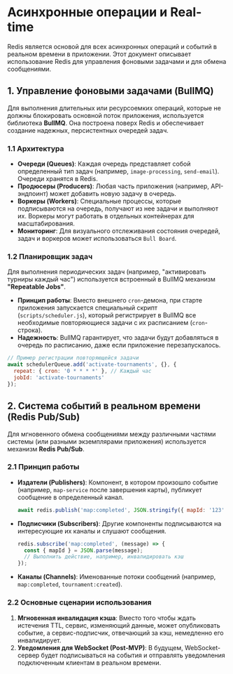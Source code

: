 # Асинхронные операции и Real-time

Redis является основой для всех асинхронных операций и событий в реальном времени в приложении. Этот документ описывает использование Redis для управления фоновыми задачами и для обмена сообщениями.

## 1. Управление фоновыми задачами (BullMQ)

Для выполнения длительных или ресурсоемких операций, которые не должны блокировать основной поток приложения, используется библиотека **BullMQ**. Она построена поверх Redis и обеспечивает создание надежных, персистентных очередей задач.

### 1.1 Архитектура

*   **Очереди (Queues)**: Каждая очередь представляет собой определенный тип задач (например, `image-processing`, `send-email`). Очереди хранятся в Redis.
*   **Продюсеры (Producers)**: Любая часть приложения (например, API-эндпоинт) может добавить новую задачу в очередь.
*   **Воркеры (Workers)**: Специальные процессы, которые подписываются на очередь, получают из нее задачи и выполняют их. Воркеры могут работать в отдельных контейнерах для масштабирования.
*   **Мониторинг**: Для визуального отслеживания состояния очередей, задач и воркеров может использоваться `Bull Board`.

### 1.2 Планировщик задач

Для выполнения периодических задач (например, "активировать турниры каждый час") используется встроенный в BullMQ механизм **"Repeatable Jobs"**.

*   **Принцип работы**: Вместо внешнего `cron`-демона, при старте приложения запускается специальный скрипт (`scripts/scheduler.js`), который регистрирует в BullMQ все необходимые повторяющиеся задачи с их расписанием (`cron`-строка).
*   **Надежность**: BullMQ гарантирует, что задачи будут добавляться в очередь по расписанию, даже если приложение перезапускалось.

```javascript
// Пример регистрации повторяющейся задачи
await schedulerQueue.add('activate-tournaments', {}, {
  repeat: { cron: '0 * * * *' }, // Каждый час
  jobId: 'activate-tournaments' 
});
```

## 2. Система событий в реальном времени (Redis Pub/Sub)

Для мгновенного обмена сообщениями между различными частями системы (или разными экземплярами приложения) используется механизм **Redis Pub/Sub**.

### 2.1 Принцип работы

*   **Издатели (Publishers)**: Компонент, в котором произошло событие (например, `map-service` после завершения карты), публикует сообщение в определенный канал.
    ```javascript
    await redis.publish('map:completed', JSON.stringify({ mapId: '123' }));
    ```
*   **Подписчики (Subscribers)**: Другие компоненты подписываются на интересующие их каналы и слушают сообщения.
    ```javascript
    redis.subscribe('map:completed', (message) => {
      const { mapId } = JSON.parse(message);
      // Выполнить действие, например, инвалидировать кэш
    });
    ```
*   **Каналы (Channels)**: Именованные потоки сообщений (например, `map:completed`, `tournament:created`).

### 2.2 Основные сценарии использования

1.  **Мгновенная инвалидация кэша**: Вместо того чтобы ждать истечения TTL, сервис, изменяющий данные, может опубликовать событие, а сервис-подписчик, отвечающий за кэш, немедленно его инвалидирует.
2.  **Уведомления для WebSocket (Post-MVP)**: В будущем, WebSocket-сервер будет подписываться на события и отправлять уведомления подключенным клиентам в реальном времени. 